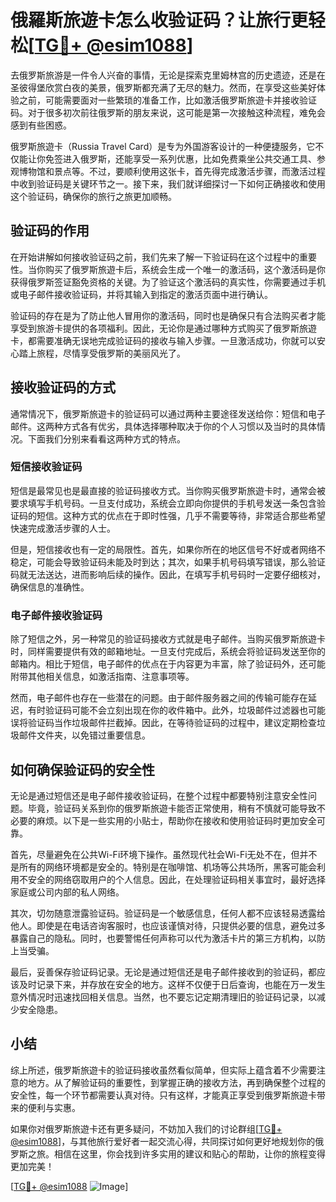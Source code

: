 # 俄羅斯旅遊卡怎么收验证码？让旅行更轻松[[TG💪+ @esim1088](https://t.me/s/esim1088)]

去俄罗斯旅游是一件令人兴奋的事情，无论是探索克里姆林宫的历史遗迹，还是在圣彼得堡欣赏白夜的美景，俄罗斯都充满了无尽的魅力。然而，在享受这些美好体验之前，可能需要面对一些繁琐的准备工作，比如激活俄罗斯旅遊卡并接收验证码。对于很多初次前往俄罗斯的朋友来说，这可能是第一次接触这种流程，难免会感到有些困惑。

俄罗斯旅遊卡（Russia Travel Card）是专为外国游客设计的一种便捷服务，它不仅能让你免签进入俄罗斯，还能享受一系列优惠，比如免费乘坐公共交通工具、参观博物馆和景点等。不过，要顺利使用这张卡，首先得完成激活步骤，而激活过程中收到验证码是关键环节之一。接下来，我们就详细探讨一下如何正确接收和使用这个验证码，确保你的旅行之旅更加顺畅。

## 验证码的作用

在开始讲解如何接收验证码之前，我们先来了解一下验证码在这个过程中的重要性。当你购买了俄罗斯旅遊卡后，系统会生成一个唯一的激活码，这个激活码是你获得俄罗斯签证豁免资格的关键。为了验证这个激活码的真实性，你需要通过手机或电子邮件接收验证码，并将其输入到指定的激活页面中进行确认。

验证码的存在是为了防止他人冒用你的激活码，同时也是确保只有合法购买者才能享受到旅游卡提供的各项福利。因此，无论你是通过哪种方式购买了俄罗斯旅遊卡，都需要准确无误地完成验证码的接收与输入步骤。一旦激活成功，你就可以安心踏上旅程，尽情享受俄罗斯的美丽风光了。

## 接收验证码的方式

通常情况下，俄罗斯旅遊卡的验证码可以通过两种主要途径发送给你：短信和电子邮件。这两种方式各有优劣，具体选择哪种取决于你的个人习惯以及当时的具体情况。下面我们分别来看看这两种方式的特点。

### 短信接收验证码

短信是最常见也是最直接的验证码接收方式。当你购买俄罗斯旅遊卡时，通常会被要求填写手机号码。一旦支付成功，系统会立即向你提供的手机号发送一条包含验证码的短信。这种方式的优点在于即时性强，几乎不需要等待，非常适合那些希望快速完成激活步骤的人士。

但是，短信接收也有一定的局限性。首先，如果你所在的地区信号不好或者网络不稳定，可能会导致验证码未能及时到达；其次，如果手机号码填写错误，那么验证码就无法送达，进而影响后续的操作。因此，在填写手机号码时一定要仔细核对，确保信息的准确性。

### 电子邮件接收验证码

除了短信之外，另一种常见的验证码接收方式就是电子邮件。当购买俄罗斯旅遊卡时，同样需要提供有效的邮箱地址。一旦支付完成后，系统会将验证码发送至你的邮箱内。相比于短信，电子邮件的优点在于内容更为丰富，除了验证码外，还可能附带其他相关信息，如激活指南、注意事项等。

然而，电子邮件也存在一些潜在的问题。由于邮件服务器之间的传输可能存在延迟，有时验证码可能不会立刻出现在你的收件箱中。此外，垃圾邮件过滤器也可能误将验证码当作垃圾邮件拦截掉。因此，在等待验证码的过程中，建议定期检查垃圾邮件文件夹，以免错过重要信息。

## 如何确保验证码的安全性

无论是通过短信还是电子邮件接收验证码，在整个过程中都要特别注意安全性问题。毕竟，验证码关系到你的俄罗斯旅遊卡能否正常使用，稍有不慎就可能导致不必要的麻烦。以下是一些实用的小贴士，帮助你在接收和使用验证码时更加安全可靠。

首先，尽量避免在公共Wi-Fi环境下操作。虽然现代社会Wi-Fi无处不在，但并不是所有的网络环境都是安全的。特别是在咖啡馆、机场等公共场所，黑客可能会利用不安全的网络窃取用户的个人信息。因此，在处理验证码相关事宜时，最好选择家庭或公司内部的私人网络。

其次，切勿随意泄露验证码。验证码是一个敏感信息，任何人都不应该轻易透露给他人。即使是在电话咨询客服时，也应该谨慎对待，只提供必要的信息，避免过多暴露自己的隐私。同时，也要警惕任何声称可以代为激活卡片的第三方机构，以防上当受骗。

最后，妥善保存验证码记录。无论是通过短信还是电子邮件接收到的验证码，都应该及时记录下来，并存放在安全的地方。这样不仅便于日后查询，也能在万一发生意外情况时迅速找回相关信息。当然，也不要忘记定期清理旧的验证码记录，以减少安全隐患。

## 小结

综上所述，俄罗斯旅遊卡的验证码接收虽然看似简单，但实际上蕴含着不少需要注意的地方。从了解验证码的重要性，到掌握正确的接收方法，再到确保整个过程的安全性，每一个环节都需要认真对待。只有这样，才能真正享受到俄罗斯旅遊卡带来的便利与实惠。

如果你对俄罗斯旅遊卡还有更多疑问，不妨加入我们的讨论群组[[TG💪+ @esim1088](https://t.me/s/esim1088)]，与其他旅行爱好者一起交流心得，共同探讨如何更好地规划你的俄罗斯之旅。相信在这里，你会找到许多实用的建议和贴心的帮助，让你的旅程变得更加完美！

[[TG💪+ @esim1088](https://t.me/s/esim1088) ![Image](https://i.postimg.cc/4NQfJmqS/Snipaste-2025-05-13-00-14-12.png)]